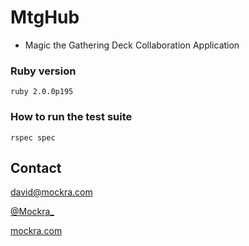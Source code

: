 # MtgHub
* Magic the Gathering Deck Collaboration Application

### Ruby version
    ruby 2.0.0p195

### How to run the test suite
    rspec spec

## Contact

[david@mockra.com](mailto:david@mockra.com)

[@Mockra_](http://twitter.com/#!/mockra_)

[mockra.com](http://mockra.com)
